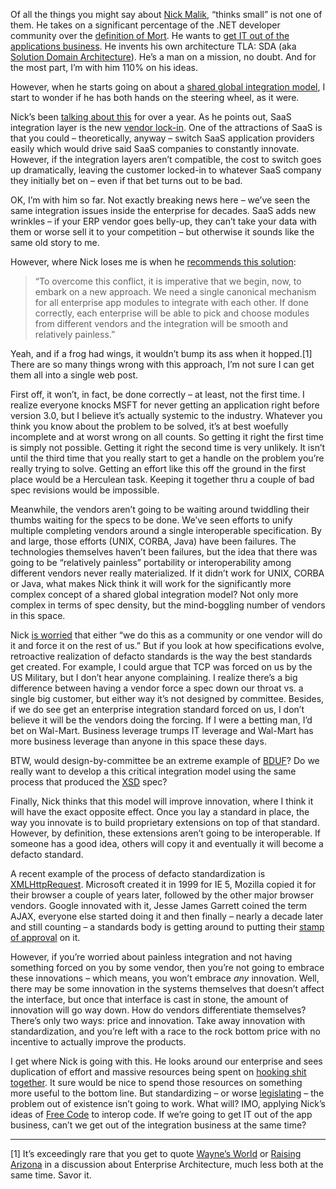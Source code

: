 Of all the things you might say about [Nick
Malik](http://blogs.msdn.com/nickmalik), “thinks small” is not one of
them. He takes on a significant percentage of the .NET developer
community over the [definition of
Mort](http://blogs.msdn.com/nickmalik/archive/2007/06/15/tools-for-mort.aspx).
He wants to [get IT out of the applications
business](http://blogs.msdn.com/nickmalik/archive/2007/07/30/free-code-getting-it-out-of-the-applications-business.aspx).
He invents his own architecture TLA: SDA (aka [Solution Domain
Architecture](http://blogs.msdn.com/nickmalik/archive/2007/05/04/mining-for-services-with-solution-domain-architecture.aspx)).
He’s a man on a mission, no doubt. And for the most part, I’m with him
110% on his ideas.

However, when he starts going on about a [shared global integration
model](http://blogs.msdn.com/nickmalik/archive/2008/01/09/towards-a-shared-global-integration-model.aspx),
I start to wonder if he has both hands on the steering wheel, as it
were.

Nick’s been [talking about
this](http://blogs.msdn.com/nickmalik/archive/2006/12/19/the-roadblock-to-software-as-a-service.aspx)
for over a year. As he points out, SaaS integration layer is the new
[vendor lock-in](http://en.wikipedia.org/wiki/Vendor_lock-in). One of
the attractions of SaaS is that you could – theoretically, anyway –
switch SaaS application providers easily which would drive said SaaS
companies to constantly innovate. However, if the integration layers
aren’t compatible, the cost to switch goes up dramatically, leaving the
customer locked-in to whatever SaaS company they initially bet on – even
if that bet turns out to be bad.

OK, I’m with him so far. Not exactly breaking news here – we’ve seen the
same integration issues inside the enterprise for decades. SaaS adds new
wrinkles – if your ERP vendor goes belly-up, they can’t take your data
with them or worse sell it to your competition – but otherwise it sounds
like the same old story to me.

However, where Nick loses me is when he [recommends this
solution](http://blogs.msdn.com/nickmalik/archive/2006/12/20/internet-wide-services-integration-architecture-needed-now.aspx):

> “To overcome this conflict, it is imperative that we begin, now, to
> embark on a new approach. We need a single canonical mechanism for all
> enterprise app modules to integrate with each other. If done
> correctly, each enterprise will be able to pick and choose modules
> from different vendors and the integration will be smooth and
> relatively painless.”

Yeah, and if a frog had wings, it wouldn’t bump its ass when it
hopped.[1] There are so many things wrong with this approach, I’m not
sure I can get them all into a single web post.

First off, it won’t, in fact, be done correctly – at least, not the
first time. I realize everyone knocks MSFT for never getting an
application right before version 3.0, but I believe it’s actually
systemic to the industry. Whatever you think you know about the problem
to be solved, it’s at best woefully incomplete and at worst wrong on all
counts. So getting it right the first time is simply not possible.
Getting it right the second time is very unlikely. It isn’t until the
third time that you really start to get a handle on the problem you’re
really trying to solve. Getting an effort like this off the ground in
the first place would be a Herculean task. Keeping it together thru a
couple of bad spec revisions would be impossible.

Meanwhile, the vendors aren’t going to be waiting around twiddling their
thumbs waiting for the specs to be done. We’ve seen efforts to unify
multiple completing vendors around a single interoperable specification.
By and large, those efforts (UNIX, CORBA, Java) have been failures. The
technologies themselves haven’t been failures, but the idea that there
was going to be “relatively painless” portability or interoperability
among different vendors never really materialized. If it didn’t work for
UNIX, CORBA or Java, what makes Nick think it will work for the
significantly more complex concept of a shared global integration model?
Not only more complex in terms of spec density, but the mind-boggling
number of vendors in this space.

Nick [is
worried](http://blogs.msdn.com/nickmalik/archive/2006/12/19/the-roadblock-to-software-as-a-service.aspx)
that either “we do this as a community or one vendor will do it and
force it on the rest of us.” But if you look at how specifications
evolve, retroactive realization of defacto standards is the way the best
standards get created. For example, I could argue that TCP was forced on
us by the US Military, but I don’t hear anyone complaining. I realize
there’s a big difference between having a vendor force a spec down our
throat vs. a single big customer, but either way it’s not designed by
committee. Besides, if we do see get an enterprise integration standard
forced on us, I don’t believe it will be the vendors doing the forcing.
If I were a betting man, I’d bet on Wal-Mart. Business leverage trumps
IT leverage and Wal-Mart has more business leverage than anyone in this
space these days.

BTW, would design-by-committee be an extreme example of
[BDUF](http://en.wikipedia.org/wiki/BDUF)? Do we really want to develop
a this critical integration model using the same process that produced
the [XSD](http://www.w3.org/XML/Schema) spec?

Finally, Nick thinks that this model will improve innovation, where I
think it will have the exact opposite effect. Once you lay a standard in
place, the way you innovate is to build proprietary extensions on top of
that standard. However, by definition, these extensions aren’t going to
be interoperable. If someone has a good idea, others will copy it and
eventually it will become a defacto standard.

A recent example of the process of defacto standardization is
[XMLHttpRequest](http://en.wikipedia.org/wiki/Xmlhttprequest). Microsoft
created it in 1999 for IE 5, Mozilla copied it for their browser a
couple of years later, followed by the other major browser vendors.
Google innovated with it, Jesse James Garrett coined the term AJAX,
everyone else started doing it and then finally – nearly a decade later
and still counting – a standards body is getting around to putting their
[stamp of approval](http://www.w3.org/TR/XMLHttpRequest/) on it.

However, if you’re worried about painless integration and not having
something forced on you by some vendor, then you’re not going to embrace
these innovations – which means, you won’t embrace *any* innovation.
Well, there may be some innovation in the systems themselves that
doesn’t affect the interface, but once that interface is cast in stone,
the amount of innovation will go way down. How do vendors differentiate
themselves? There’s only two ways: price and innovation. Take away
innovation with standardization, and you’re left with a race to the rock
bottom price with no incentive to actually improve the products.

I get where Nick is going with this. He looks around our enterprise and
sees duplication of effort and massive resources being spent on [hooking
shit together](http://devhawk.net/2004/02/09/pat-on-soa/). It sure
would be nice to spend those resources on something more useful to the
bottom line. But standardizing – or worse
[legislating](http://blogs.msdn.com/nickmalik/archive/2006/12/20/internet-wide-services-integration-architecture-needed-now.aspx)
– the problem out of existence isn’t going to work. What will? IMO,
applying Nick’s ideas of [Free
Code](http://blogs.msdn.com/nickmalik/archive/2007/07/30/free-code-getting-it-out-of-the-applications-business.aspx)
to interop code. If we’re going to get IT out of the app business, can’t
we get out of the integration business at the same time?

------------------------------------------------------------------------

[1] It’s exceedingly rare that you get to quote [Wayne’s
World](http://www.imdb.com/title/tt0105793/quotes) or [Raising
Arizona](http://www.imdb.com/title/tt0093822/quotes) in a discussion
about Enterprise Architecture, much less both at the same time. Savor
it.
